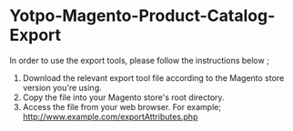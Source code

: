 # Yotpo-Magento-Product-Catalog-Export #

In order to use the export tools, please follow the instructions below ;
1. Download the relevant export tool file according to the Magento store version you're using.
2. Copy the file into your Magento store's root directory.
3. Access the file from your web browser.
  For example; http://www.example.com/exportAttributes.php
